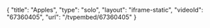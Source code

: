 {
    "title": "Apples",
    "type": "solo",
    "layout": "iframe-static",
    "videoId": "67360405",
    "url": "\/tvpembed\/67360405"
}